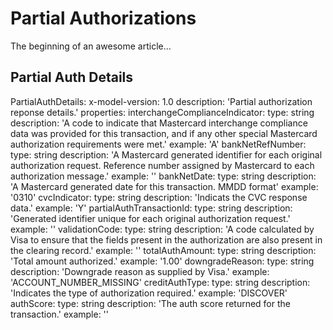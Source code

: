 # Partial Authorizations

The beginning of an awesome article...

## Partial Auth Details
 PartialAuthDetails:
      x-model-version: 1.0
      description: 'Partial authorization reponse details.'
      properties:
        interchangeComplianceIndicator:
          type: string
          description: 'A code to indicate that Mastercard interchange compliance data was provided for this transaction, and if any other special Mastercard authorization requirements were met.'
          example: 'A'
        bankNetRefNumber:
          type: string
          description: 'A Mastercard generated identifier for each original authorization request. Reference number assigned by Mastercard to each authorization message.'
          example: ''
        bankNetDate:
          type: string
          description: 'A Mastercard generated date for this transaction. MMDD format'
          example: '0310'
        cvcIndicator:
          type: string
          description: 'Indicats the CVC response data.'
          example: 'Y'
        partialAuthTransactionId:
          type: string
          description: 'Generated identifier unique for each original authorization request.'
          example: ''
        validationCode:
          type: string
          description: 'A code calculated by Visa to ensure that the fields present in the authorization are also present in the clearing record.'
          example: ''
        totalAuthAmount:
          type: string
          description: 'Total amount authorized.'
          example: '1.00'
        downgradeReason:
          type: string
          description: 'Downgrade reason as supplied by Visa.'
          example: 'ACCOUNT_NUMBER_MISSING'
        creditAuthType:
          type: string
          description: 'Indicates the type of authorization required.'
          example: 'DISCOVER'
        authScore:
          type: string
          description: 'The auth score returned for the transaction.'
          example: ''